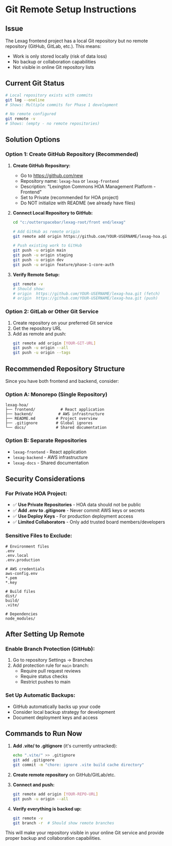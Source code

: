 # Git Remote Setup Instructions

## Issue
The Lexag frontend project has a local Git repository but no remote repository (GitHub, GitLab, etc.). This means:
- Work is only stored locally (risk of data loss)
- No backup or collaboration capabilities
- Not visible in online Git repository lists

## Current Git Status
```bash
# Local repository exists with commits
git log --oneline
# Shows: Multiple commits for Phase 1 development

# No remote configured
git remote -v
# Shows: (empty - no remote repositories)
```

## Solution Options

### Option 1: Create GitHub Repository (Recommended)

1. **Create GitHub Repository:**
   - Go to https://github.com/new
   - Repository name: `lexag-hoa` or `lexag-frontend`
   - Description: "Lexington Commons HOA Management Platform - Frontend"
   - Set to Private (recommended for HOA project)
   - Do NOT initialize with README (we already have files)

2. **Connect Local Repository to GitHub:**
   ```bash
   cd "c:/outterspacebar/lexag-root/front end/lexag"
   
   # Add GitHub as remote origin
   git remote add origin https://github.com/YOUR-USERNAME/lexag-hoa.git
   
   # Push existing work to GitHub
   git push -u origin main
   git push -u origin staging  
   git push -u origin dev
   git push -u origin feature/phase-1-core-auth
   ```

3. **Verify Remote Setup:**
   ```bash
   git remote -v
   # Should show:
   # origin  https://github.com/YOUR-USERNAME/lexag-hoa.git (fetch)
   # origin  https://github.com/YOUR-USERNAME/lexag-hoa.git (push)
   ```

### Option 2: GitLab or Other Git Service

1. Create repository on your preferred Git service
2. Get the repository URL 
3. Add as remote and push:
   ```bash
   git remote add origin [YOUR-GIT-URL]
   git push -u origin --all
   git push -u origin --tags
   ```

## Recommended Repository Structure

Since you have both frontend and backend, consider:

### Option A: Monorepo (Single Repository)
```
lexag-hoa/
├── frontend/           # React application
├── backend/           # AWS infrastructure
├── README.md         # Project overview
├── .gitignore        # Global ignores
└── docs/             # Shared documentation
```

### Option B: Separate Repositories  
- `lexag-frontend` - React application
- `lexag-backend` - AWS infrastructure
- `lexag-docs` - Shared documentation

## Security Considerations

### For Private HOA Project:
- ✅ **Use Private Repositories** - HOA data should not be public
- ✅ **Add .env to .gitignore** - Never commit AWS keys or secrets
- ✅ **Use Deploy Keys** - For production deployment access
- ✅ **Limited Collaborators** - Only add trusted board members/developers

### Sensitive Files to Exclude:
```gitignore
# Environment files
.env
.env.local
.env.production

# AWS credentials
aws-config.env
*.pem
*.key

# Build files  
dist/
build/
.vite/

# Dependencies
node_modules/
```

## After Setting Up Remote

### Enable Branch Protection (GitHub):
1. Go to repository Settings → Branches
2. Add protection rule for `main` branch:
   - Require pull request reviews
   - Require status checks
   - Restrict pushes to main

### Set Up Automatic Backups:
- GitHub automatically backs up your code
- Consider local backup strategy for development
- Document deployment keys and access

## Commands to Run Now

1. **Add .vite/ to .gitignore** (it's currently untracked):
   ```bash
   echo ".vite/" >> .gitignore
   git add .gitignore
   git commit -m "chore: ignore .vite build cache directory"
   ```

2. **Create remote repository** on GitHub/GitLab/etc.

3. **Connect and push:**
   ```bash
   git remote add origin [YOUR-REPO-URL]
   git push -u origin --all
   ```

4. **Verify everything is backed up:**
   ```bash
   git remote -v
   git branch -r  # Should show remote branches
   ```

This will make your repository visible in your online Git service and provide proper backup and collaboration capabilities.
